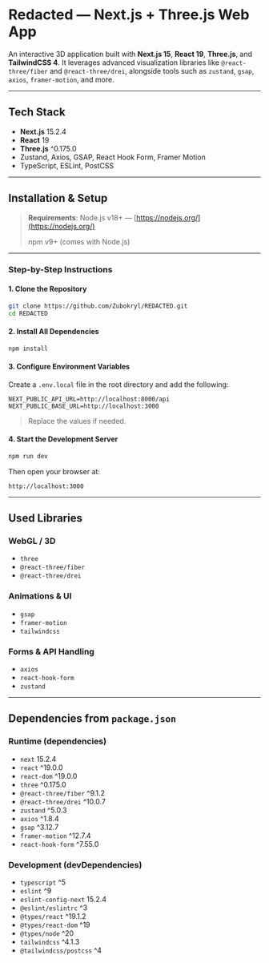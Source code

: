 #  Redacted — Next.js + Three.js Web App

An interactive 3D application built with **Next.js 15**, **React 19**, **Three.js**, and **TailwindCSS 4**. It leverages advanced visualization libraries like `@react-three/fiber` and `@react-three/drei`, alongside tools such as `zustand`, `gsap`, `axios`, `framer-motion`, and more.

---

##  Tech Stack

* **Next.js** 15.2.4
* **React** 19
* **Three.js** ^0.175.0
* Zustand, Axios, GSAP, React Hook Form, Framer Motion
* TypeScript, ESLint, PostCSS

---

##  Installation & Setup

> **Requirements**: Node.js v18+ — [https://nodejs.org/](https://nodejs.org/)
>
> npm v9+ (comes with Node.js)

---

###  Step-by-Step Instructions

#### 1. Clone the Repository

```bash
git clone https://github.com/Zubokryl/REDACTED.git
cd REDACTED
```

#### 2. Install All Dependencies

```bash
npm install
```

#### 3. Configure Environment Variables

Create a `.env.local` file in the root directory and add the following:

```env
NEXT_PUBLIC_API_URL=http://localhost:8000/api
NEXT_PUBLIC_BASE_URL=http://localhost:3000
```

> Replace the values if needed.

#### 4. Start the Development Server

```bash
npm run dev
```

Then open your browser at:

```
http://localhost:3000
```

---

##  Used Libraries

###  WebGL / 3D

* `three`
* `@react-three/fiber`
* `@react-three/drei`

###  Animations & UI

* `gsap`
* `framer-motion`
* `tailwindcss`

###  Forms & API Handling

* `axios`
* `react-hook-form`
* `zustand`

---

##  Dependencies from `package.json`

### Runtime (dependencies)

* `next` 15.2.4
* `react` ^19.0.0
* `react-dom` ^19.0.0
* `three` ^0.175.0
* `@react-three/fiber` ^9.1.2
* `@react-three/drei` ^10.0.7
* `zustand` ^5.0.3
* `axios` ^1.8.4
* `gsap` ^3.12.7
* `framer-motion` ^12.7.4
* `react-hook-form` ^7.55.0

### Development (devDependencies)

* `typescript` ^5
* `eslint` ^9
* `eslint-config-next` 15.2.4
* `@eslint/eslintrc` ^3
* `@types/react` ^19.1.2
* `@types/react-dom` ^19
* `@types/node` ^20
* `tailwindcss` ^4.1.3
* `@tailwindcss/postcss` ^4
